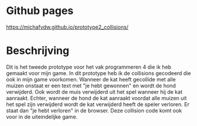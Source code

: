 # Github pages

https://michafvdw.github.io/prototype2_collisions/

# Beschrijving

Dit is het tweede prototype voor het vak programmeren 4 die ik heb gemaakt voor mijn game. In dit prototype heb ik de collisions gecodeerd die ook in mijn game voorkomen. Wanneer de kat heeft gecollide met alle muizen onstaat er een text met "je hebt gewonnen" en wordt de hond verwijderd. Ook wordt de muis verwijderd uit het spel wanneer hij de kat aanraakt. Echter, wanneer de hond de kat aanraakt voordat alle muizen uit het spel zijn verwijderd wordt de kat verwijderd heeft de speler verloren. Er staat dan "je hebt verloren" in de browser. Deze collision code komt ook voor in de uiteindelijke game. 
